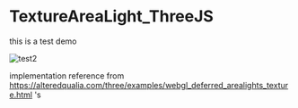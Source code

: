 # TextureAreaLight_ThreeJS

this is a test demo

![test2](https://user-images.githubusercontent.com/7036706/206899571-bfdaba6e-870f-42bb-b6b5-6178de15a44a.gif)

implementation reference from https://alteredqualia.com/three/examples/webgl_deferred_arealights_texture.html 's 

